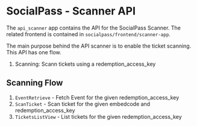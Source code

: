# SocialPass - Scanner API
The `api_scanner` app contains the API for the SocialPass Scanner. The related frontend is contained in `socialpass/frontend/scanner-app`.

The main purpose behind the API scanner is to enable the ticket scanning. This API has one flow.
1. Scanning: Scann tickets using a redemption_access_key

## Scanning Flow
1. `EventRetrieve` - Fetch Event for the given redemption_access_key
2. `ScanTicket` - Scan ticket for the given embedcode and redemption_access_key
3. `TicketsListView` - List tickets for the given redemption_access_key
